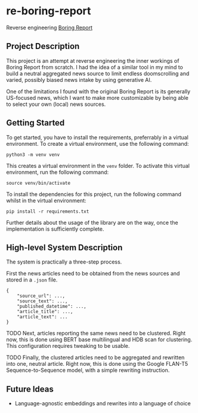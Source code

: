 # re-boring-report
Reverse engineering [Boring Report](https://www.boringreport.com) 

## Project Description
This project is an attempt at reverse engineering the inner workings of Boring Report from scratch.
I had the idea of a similar tool in my mind to build a neutral aggregated news source to limit endless doomscrolling and varied, possibly biased news intake by using generative AI.

One of the limitations I found with the original Boring Report is its generally US-focused news, which I want to make more customizable by being able to select your own (local) news sources.

## Getting Started
To get started, you have to install the requirements, preferrably in a virtual environment.
To create a virtual environment, use the following command:

```python3 -m venv venv```

This creates a virtual environment in the `venv` folder.
To activate this virtual environment, run the following command:

```source venv/bin/activate```

To install the dependencies for this project, run the following command whilst in the virtual environment:

```pip install -r requirements.txt```

Further details about the usage of the library are on the way, once the implementation is sufficiently complete.


## High-level System Description
The system is practically a three-step process.

First the news articles need to be obtained from the news sources and stored in a `.json` file.
```
{
    "source_url": ...,
    "source_text": ...,
    "published_datetime": ...,
    "article_title": ...,
    "article_text": ...
}
```

TODO Next, articles reporting the same news need to be clustered.
Right now, this is done using BERT base multilingual and HDB scan for clustering.
This configuration requires tweaking to be usable.

TODO Finally, the clustered articles need to be aggregated and rewritten into one, neutral article.
Right now, this is done using the Google FLAN-T5 Sequence-to-Sequence model, with a simple rewriting instruction.

## Future Ideas
- Language-agnostic embeddings and rewrites into a language of choice
